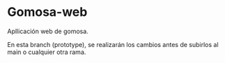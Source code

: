 # Gomosa-web
Apllicación web de gomosa.

En esta branch (prototype), se realizarán los cambios antes de subirlos al main o cualquier otra rama.
